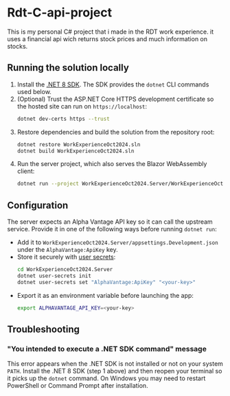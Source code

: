# Rdt-C-api-project
This is my personal C# project that i made in the RDT work experience. it uses a financial api wich returns stock prices and much information on  stocks.

## Running the solution locally
1. Install the [.NET 8 SDK](https://dotnet.microsoft.com/download). The SDK provides the `dotnet` CLI commands used below.
2. (Optional) Trust the ASP.NET Core HTTPS development certificate so the hosted site can run on `https://localhost`:
   ```bash
   dotnet dev-certs https --trust
   ```
3. Restore dependencies and build the solution from the repository root:
   ```bash
   dotnet restore WorkExperienceOct2024.sln
   dotnet build WorkExperienceOct2024.sln
   ```
4. Run the server project, which also serves the Blazor WebAssembly client:
   ```bash
   dotnet run --project WorkExperienceOct2024.Server/WorkExperienceOct2024.Server.csproj
   ```

## Configuration

The server expects an Alpha Vantage API key so it can call the upstream service. Provide it in one of the following ways before running `dotnet run`:

* Add it to `WorkExperienceOct2024.Server/appsettings.Development.json` under the `AlphaVantage:ApiKey` key.
* Store it securely with [user secrets](https://learn.microsoft.com/aspnet/core/security/app-secrets?view=aspnetcore-8.0):
  ```bash
  cd WorkExperienceOct2024.Server
  dotnet user-secrets init
  dotnet user-secrets set "AlphaVantage:ApiKey" "<your-key>"
  ```
* Export it as an environment variable before launching the app:
  ```bash
  export ALPHAVANTAGE_API_KEY=<your-key>
  ```

## Troubleshooting
### "You intended to execute a .NET SDK command" message
This error appears when the .NET SDK is not installed or not on your system `PATH`. Install the .NET 8 SDK (step 1 above) and then reopen your terminal so it picks up the `dotnet` command. On Windows you may need to restart PowerShell or Command Prompt after installation.
